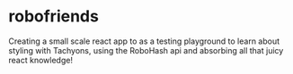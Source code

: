 # robofriends

Creating a small scale react app to as a testing playground to learn about styling with Tachyons, using the RoboHash api and absorbing all that juicy react knowledge!